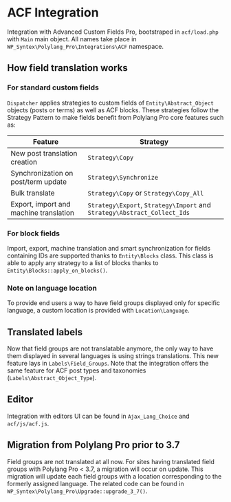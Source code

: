 # ACF Integration

Integration with Advanced Custom Fields Pro, bootstraped in `acf/load.php` with `Main` main object.
All names take place in `WP_Syntex\Polylang_Pro\Integrations\ACF` namespace.

## How field translation works

### For standard custom fields

`Dispatcher` applies strategies to custom fields of `Entity\Abstract_Object` objects (posts or terms) as well as ACF blocks.
These strategies follow the Strategy Pattern to make fields benefit from Polylang Pro core features such as:

| Feature | Strategy |
| --- | --- |
| New post translation creation | `Strategy\Copy` |
| Synchronization on post/term update | `Strategy\Synchronize` |
| Bulk translate | `Strategy\Copy` or `Strategy\Copy_All` |
| Export, import and machine translation | `Strategy\Export`, `Strategy\Import` and `Strategy\Abstract_Collect_Ids` |

### For block fields

Import, export, machine translation and smart synchronization for fields containing IDs are supported thanks to `Entity\Blocks` class. This class is able to apply any strategy to a list of blocks thanks to `Entity\Blocks::apply_on_blocks()`.

### Note on language location

To provide end users a way to have field groups displayed only for specific language, a custom location is provided with `Location\Language`.

## Translated labels

Now that field groups are not translatable anymore, the only way to have them displayed in several languages is using strings translations.
This new feature lays in `Labels\Field_Groups`.
Note that the integration offers the same feature for ACF post types and taxonomies (`Labels\Abstract_Object_Type`).

## Editor

Integration with editors UI can be found in `Ajax_Lang_Choice` and `acf/js/acf.js`.

## Migration from Polylang Pro prior to 3.7

Field groups are not translated at all now. For sites having translated field groups with Polylang Pro < 3.7, a migration will occur on update.
This migration will update each field groups with a location corresponding to the formerly assigned language.
The related code can be found in `WP_Syntex\Polylang_Pro\Upgrade::upgrade_3_7()`.
